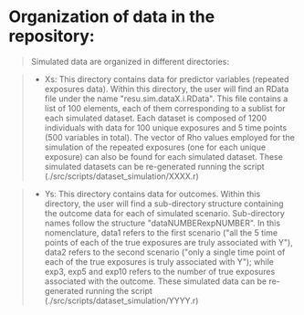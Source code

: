 
# Organization of data in the repository:

> Simulated data are organized in different directories:

> 	* Xs: This directory contains data for predictor variables (repeated exposures data). Within this directory, the user will find an RData file under the name "resu.sim.dataX.i.RData". This file contains a list of 100 elements, each of them corresponding to a sublist for each simulated dataset. Each dataset is composed of 1200 individuals with data for 100 unique exposures and 5 time points (500 variables in total). The vector of Rho values employed for the simulation of the repeated exposures (one for each unique exposure) can also be found for each simulated dataset. These simulated datasets can be re-generated running the script (./src/scripts/dataset_simulation/XXXX.r)
	
>	* Ys: This directory contains data for outcomes. Within this directory, the user will find a sub-directory structure containing the outcome data for each of simulated scenario. Sub-directory names follow the structure "dataNUMBERexpNUMBER". In this nomenclature, data1 refers to the first scenario ("all the 5 time points of each of the true exposures are truly associated with Y"), data2 refers to the second scenario ("only a single time point of each of the true exposures is truly associated with Y"); while exp3, exp5 and exp10 refers to the number of true exposures associated with the outcome. These simulated data can be re-generated running the script (./src/scripts/dataset_simulation/YYYY.r)



